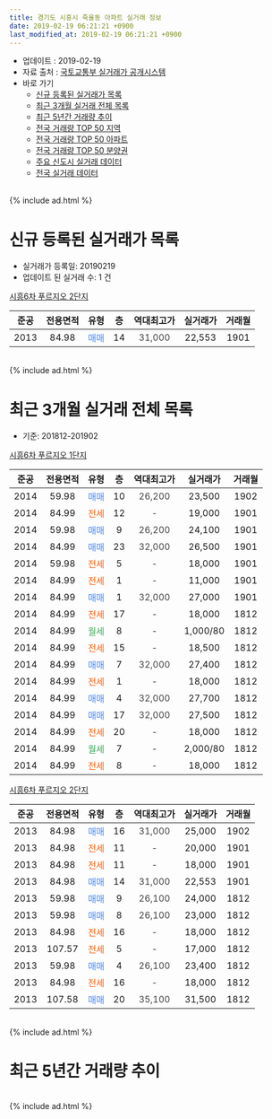 ```yaml
---
title: 경기도 시흥시 죽율동 아파트 실거래 정보
date: 2019-02-19 06:21:21 +0900
last_modified_at: 2019-02-19 06:21:21 +0900
---
```


* 업데이트 : 2019-02-19
* 자료 출처 : [국토교통부 실거래가 공개시스템](http://rt.molit.go.kr)
* 바로 가기
    * [신규 등록된 실거래가 목록](#신규-등록된-실거래가-목록)
    * [최근 3개월 실거래 전체 목록](#최근-3개월-실거래-전체-목록)
    * [최근 5년간 거래량 추이](#최근-5년간-거래량-추이)
    * [전국 거래량 TOP 50 지역](https://ayogom.github.io/apt-trade-info/최근-3개월-전국에서-가장-거래가-많이-발생한-지역)
    * [전국 거래량 TOP 50 아파트](https://ayogom.github.io/apt-trade-info/최근-3개월-전국에서-가장-거래가-많이-발생한-아파트)
    * [전국 거래량 TOP 50 분양권](https://ayogom.github.io/apt-trade-info/최근-3개월-전국에서-가장-거래가-많이-발생한-분양권)
    * [주요 신도시 실거래 데이터](https://ayogom.github.io/apt-trade-info/주요-신도시)
    * [전국 실거래 데이터](https://ayogom.github.io/apt-trade-info/전국)
<br>
{% include ad.html %}
<br>

# 신규 등록된 실거래가 목록
* 실거래가 등록일: 20190219
* 업데이트 된 실거래 수: 1 건


[시흥6차 푸르지오 2단지](https://search.naver.com/search.naver?query=%EA%B2%BD%EA%B8%B0%EB%8F%84+%EC%8B%9C%ED%9D%A5%EC%8B%9C+%EC%A3%BD%EC%9C%A8%EB%8F%99+%EC%8B%9C%ED%9D%A56%EC%B0%A8+%ED%91%B8%EB%A5%B4%EC%A7%80%EC%98%A4+2%EB%8B%A8%EC%A7%80)

|준공|전용면적|유형|층|역대최고가|실거래가|거래월|
|:---:|:---:|:---:|:---:|:---:|:---:|:---:|
|2013|84.98|<span style="color:#4285f3">매매</span>|14|<span style="color:#444444">31,000</span>|22,553|1901|


<br>
{% include ad.html %}
<br>

# 최근 3개월 실거래 전체 목록
* 기준: 201812-201902


[시흥6차 푸르지오 1단지](https://search.naver.com/search.naver?query=%EA%B2%BD%EA%B8%B0%EB%8F%84+%EC%8B%9C%ED%9D%A5%EC%8B%9C+%EC%A3%BD%EC%9C%A8%EB%8F%99+%EC%8B%9C%ED%9D%A56%EC%B0%A8+%ED%91%B8%EB%A5%B4%EC%A7%80%EC%98%A4+1%EB%8B%A8%EC%A7%80)

|준공|전용면적|유형|층|역대최고가|실거래가|거래월|
|:---:|:---:|:---:|:---:|:---:|:---:|:---:|
|2014|59.98|<span style="color:#4285f3">매매</span>|10|<span style="color:#444444">26,200</span>|23,500|1902|
|2014|84.99|<span style="color:#ff5a00">전세</span>|12|<span style="color:#444444">-</span>|19,000|1901|
|2014|59.98|<span style="color:#4285f3">매매</span>|9|<span style="color:#444444">26,200</span>|24,100|1901|
|2014|84.99|<span style="color:#4285f3">매매</span>|23|<span style="color:#444444">32,000</span>|26,500|1901|
|2014|59.98|<span style="color:#ff5a00">전세</span>|5|<span style="color:#444444">-</span>|18,000|1901|
|2014|84.99|<span style="color:#ff5a00">전세</span>|1|<span style="color:#444444">-</span>|11,000|1901|
|2014|84.99|<span style="color:#4285f3">매매</span>|1|<span style="color:#444444">32,000</span>|27,000|1901|
|2014|84.99|<span style="color:#ff5a00">전세</span>|17|<span style="color:#444444">-</span>|18,000|1812|
|2014|84.99|<span style="color:#34a853">월세</span>|8|<span style="color:#444444">-</span>|1,000/80|1812|
|2014|84.99|<span style="color:#ff5a00">전세</span>|15|<span style="color:#444444">-</span>|18,500|1812|
|2014|84.99|<span style="color:#4285f3">매매</span>|7|<span style="color:#444444">32,000</span>|27,400|1812|
|2014|84.99|<span style="color:#ff5a00">전세</span>|1|<span style="color:#444444">-</span>|18,000|1812|
|2014|84.99|<span style="color:#4285f3">매매</span>|4|<span style="color:#444444">32,000</span>|27,700|1812|
|2014|84.99|<span style="color:#4285f3">매매</span>|17|<span style="color:#444444">32,000</span>|27,500|1812|
|2014|84.99|<span style="color:#ff5a00">전세</span>|20|<span style="color:#444444">-</span>|18,000|1812|
|2014|84.99|<span style="color:#34a853">월세</span>|7|<span style="color:#444444">-</span>|2,000/80|1812|
|2014|84.99|<span style="color:#ff5a00">전세</span>|8|<span style="color:#444444">-</span>|18,000|1812|

[시흥6차 푸르지오 2단지](https://search.naver.com/search.naver?query=%EA%B2%BD%EA%B8%B0%EB%8F%84+%EC%8B%9C%ED%9D%A5%EC%8B%9C+%EC%A3%BD%EC%9C%A8%EB%8F%99+%EC%8B%9C%ED%9D%A56%EC%B0%A8+%ED%91%B8%EB%A5%B4%EC%A7%80%EC%98%A4+2%EB%8B%A8%EC%A7%80)

|준공|전용면적|유형|층|역대최고가|실거래가|거래월|
|:---:|:---:|:---:|:---:|:---:|:---:|:---:|
|2013|84.98|<span style="color:#4285f3">매매</span>|16|<span style="color:#444444">31,000</span>|25,000|1902|
|2013|84.98|<span style="color:#ff5a00">전세</span>|11|<span style="color:#444444">-</span>|20,000|1901|
|2013|84.98|<span style="color:#ff5a00">전세</span>|11|<span style="color:#444444">-</span>|18,000|1901|
|2013|84.98|<span style="color:#4285f3">매매</span>|14|<span style="color:#444444">31,000</span>|22,553|1901|
|2013|59.98|<span style="color:#4285f3">매매</span>|9|<span style="color:#444444">26,100</span>|24,000|1812|
|2013|59.98|<span style="color:#4285f3">매매</span>|8|<span style="color:#444444">26,100</span>|23,000|1812|
|2013|84.98|<span style="color:#ff5a00">전세</span>|16|<span style="color:#444444">-</span>|18,000|1812|
|2013|107.57|<span style="color:#ff5a00">전세</span>|5|<span style="color:#444444">-</span>|17,000|1812|
|2013|59.98|<span style="color:#4285f3">매매</span>|4|<span style="color:#444444">26,100</span>|23,400|1812|
|2013|84.98|<span style="color:#ff5a00">전세</span>|16|<span style="color:#444444">-</span>|18,000|1812|
|2013|107.58|<span style="color:#4285f3">매매</span>|20|<span style="color:#444444">35,100</span>|31,500|1812|


<br>
{% include ad.html %}
<br>

# 최근 5년간 거래량 추이


<div style="width:100%;">
    <canvas id="deal_progress" height="200"></canvas>
</div>

<script>
new Chart(document.getElementById("deal_progress"), {
    type: 'line',
    data: {
        labels: ['201402','201403','201404','201405','201406','201407','201408','201409','201410','201411','201412','201501','201502','201503','201504','201505','201506','201507','201508','201509','201510','201511','201512','201601','201602','201603','201604','201605','201606','201607','201608','201609','201610','201611','201612','201701','201702','201703','201704','201705','201706','201707','201708','201709','201710','201711','201712','201801','201802','201803','201804','201805','201806','201807','201808','201809','201810','201811','201812','201901','201902'],
        datasets: [{
            label: '매매',
            pointRadius: 1,
            data: [7, 6, 3, 9, 1, 3, 3, 0, 4, 6, 15, 14, 8, 25, 6, 7, 6, 7, 9, 8, 7, 6, 6, 2, 6, 7, 8, 7, 7, 11, 9, 13, 11, 11, 8, 7, 4, 5, 3, 5, 10, 4, 14, 6, 8, 14, 8, 7, 6, 7, 11, 10, 8, 9, 16, 8, 11, 10, 7, 4, 2],
            borderColor: "rgba(255, 201, 14, 1)",
            backgroundColor: "rgba(255, 201, 14, 0.5)",
            fill: false,
            lineTension: 0
        },{
            label: '전월세',
            pointRadius: 1,
            data: [2, 3, 5, 7, 9, 23, 29, 17, 9, 4, 4, 3, 4, 5, 2, 6, 2, 6, 9, 5, 10, 6, 14, 7, 2, 7, 4, 5, 15, 14, 13, 14, 12, 8, 3, 6, 4, 11, 7, 5, 3, 9, 7, 7, 7, 5, 7, 6, 6, 11, 15, 18, 10, 10, 12, 12, 8, 4, 10, 5, 0],
            borderColor: "rgba(0, 141, 185, 1)",
            backgroundColor: "rgba(0, 141, 185, 0.5)",
            fill: false,
            lineTension: 0
        }
        ]
    },
    options: {
        responsive: true,
        title: {
            display: false
        },
        tooltips: {
            mode: 'index',
            intersect: false
        },
        hover: {
            mode: 'nearest',
            intersect: true
        },
        scales: {
            xAxes: [{
                display: true,
                scaleLabel: {
                    display: true,
                    labelString: '년/월'
                }
            }],
            yAxes: [{
                display: true,
                ticks: {
                    suggestedMin: 0,
                },
                scaleLabel: {
                    display: true,
                    labelString: '실거래 수'
                }
            }]
        }
    }
});

</script>


<br>
{% include ad.html %}
<br>

